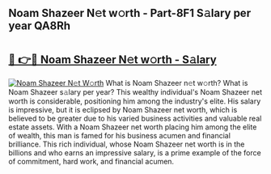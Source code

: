 ## Noam Shazeer N𝚎t w𝚘rth - Part-8F1 S𝚊lary per year QA8Rh

# <h2><a href="http://gc30pu.nevu.top/?p=Noam+Shazeer">🔗 👉🔴 Noam Shazeer N𝚎t w𝚘rth - S𝚊lary</a></h2>

[![Noam Shazeer N𝚎t W𝚘rth](https://i.imgur.com/Oavwk0R.jpeg)](http://gc30pu.nevu.top/?p=Noam+Shazeer)
What is Noam Shazeer n𝚎t w𝚘rth? What is Noam Shazeer s𝚊lary per year?
This wealthy individual's Noam Shazeer net worth is considerable, positioning him among the industry's elite. His salary is impressive, but it is eclipsed by Noam Shazeer net worth, which is believed to be greater due to his varied business activities and valuable real estate assets. With a Noam Shazeer net worth placing him among the elite of wealth, this man is famed for his business acumen and financial brilliance. This rich individual, whose Noam Shazeer net worth is in the billions and who earns an impressive salary, is a prime example of the force of commitment, hard work, and financial acumen.
